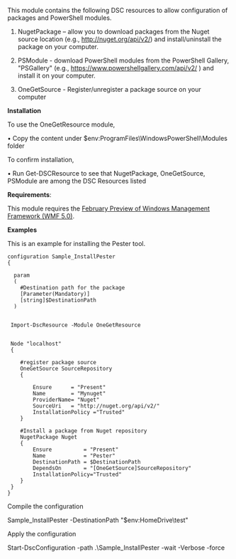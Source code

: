 This module contains the following DSC resources to allow configuration of packages and PowerShell modules.

1) NugetPackage – allow you to download packages from the Nuget source location (e.g., http://nuget.org/api/v2/) and install/uninstall the package on your computer.

2) PSModule - download PowerShell modules from the PowerShell Gallery, "PSGallery"  (e.g., https://www.powershellgallery.com/api/v2/ ) and install it on your computer.

3) OneGetSource - Register/unregister a package source on your computer

**Installation**

To use the OneGetResource module,

• Copy the content under $env:ProgramFiles\WindowsPowerShell\Modules folder

To confirm installation,

• Run Get-DSCResource to see that NugetPackage, OneGetSource, PSModule are among the DSC Resources listed

**Requirements**:

This module requires the [February Preview of Windows Management Framework (WMF 5.0)](http://blogs.msdn.com/b/powershell/archive/2015/02/18/windows-management-framework-5-0-preview-february-2015-is-now-available.aspx).

**Examples**

This is an example for installing the Pester tool.

    configuration Sample_InstallPester
    {

      param
      (
        #Destination path for the package
        [Parameter(Mandatory)]
        [string]$DestinationPath
      )


     Import-DscResource -Module OneGetResource


     Node "localhost"
     {

        #register package source
        OneGetSource SourceRepository
        {

            Ensure      = "Present"
            Name        = "Mynuget"
            ProviderName= "Nuget"
            SourceUri   = "http://nuget.org/api/v2/"
            InstallationPolicy ="Trusted"
        }

        #Install a package from Nuget repository
        NugetPackage Nuget
        {
            Ensure          = "Present"
            Name            = "Pester"
            DestinationPath = $DestinationPath
            DependsOn       = "[OneGetSource]SourceRepository"
            InstallationPolicy="Trusted"
        }
     }
    }


Compile the configuration

Sample_InstallPester -DestinationPath "$env:HomeDrive\test"

Apply the configuration

Start-DscConfiguration -path .\Sample_InstallPester -wait -Verbose -force  
